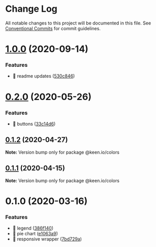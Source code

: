 # Change Log

All notable changes to this project will be documented in this file.
See [Conventional Commits](https://conventionalcommits.org) for commit guidelines.

# [1.0.0](https://github.com/keen/keen/compare/@keen.io/colors@0.2.0...@keen.io/colors@1.0.0) (2020-09-14)


### Features

* 🎸 readme updates ([530c846](https://github.com/keen/keen/commit/530c846a7424c10260c08a3ee908252e0e39fecb))





# [0.2.0](https://github.com/keen/keen/compare/@keen.io/colors@0.1.2...@keen.io/colors@0.2.0) (2020-05-26)


### Features

* 🎸 buttons ([33c14d6](https://github.com/keen/keen/commit/33c14d68d53ef9374ee8f28ec7d50dbf0f8c98e9))





## [0.1.2](https://github.com/keen/keen/compare/@keen.io/colors@0.1.1...@keen.io/colors@0.1.2) (2020-04-27)

**Note:** Version bump only for package @keen.io/colors





## [0.1.1](https://github.com/keen/keen/compare/@keen.io/colors@0.1.0...@keen.io/colors@0.1.1) (2020-04-15)

**Note:** Version bump only for package @keen.io/colors





# 0.1.0 (2020-03-16)


### Features

* 🎸 legend ([386f140](https://github.com/keen/keen/commit/386f140b9c1626807988d152470708fed6075c56))
* 🎸 pie chart ([e1063a9](https://github.com/keen/keen/commit/e1063a9db7c8a477b9bcc85f693442eece0c410d))
* 🎸 responsive wrapper ([7bd729a](https://github.com/keen/keen/commit/7bd729afddb3df58e67e36c22a96a9bee497f803))
